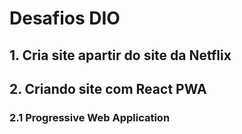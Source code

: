 # Desafios DIO 
## 1. Cria site apartir do site da Netflix
## 2. Criando site com React PWA
### 2.1 Progressive Web Application
